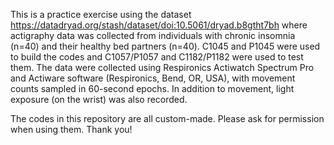 This is a practice exercise using the dataset https://datadryad.org/stash/dataset/doi:10.5061/dryad.b8gtht7bh where actigraphy data was collected from individuals with chronic insomnia (n=40) and their healthy bed partners (n=40). C1045 and P1045 were used to build the codes and C1057/P1057 and C1182/P1182 were used to test them. The data were collected using Respironics Actiwatch Spectrum Pro and Actiware software (Respironics, Bend, OR, USA), with movement counts sampled in 60-second epochs. In addition to movement, light exposure (on the wrist) was also recorded.

The codes in this repository are all custom-made. Please ask for permission when using them. Thank you!
